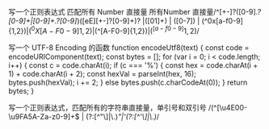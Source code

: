 写一个正则表达式 匹配所有 Number 直接量
    所有Number 直接量/^[+-]?([0-9]*\.?[0-9]+|[0-9]+\.?[0-9]*)([eE][+-]?[0-9]+)? |([01]+) | ([0-7]) | (^0x[a-f0-9]{1,2}$)|(^0X[A-F0-9]{1,2}$)|(^[A-F0-9]{1,2}$)|(^[a-f0-9]{1,2}$)/


写一个 UTF-8 Encoding 的函数
    function encodeUtf8(text) {
        const code = encodeURIComponent(text);
        const bytes = [];
        for (var i = 0; i < code.length; i++) {
            const c = code.charAt(i);
            if (c === '%') {
                const hex = code.charAt(i + 1) + code.charAt(i + 2);
                const hexVal = parseInt(hex, 16);
                bytes.push(hexVal);
                i += 2;
            } else bytes.push(c.charCodeAt(0));
        }
        return bytes;
    }


写一个正则表达式，匹配所有的字符串直接量，单引号和双引号
    /(^[\u4E00-\u9FA5A-Za-z0-9]+$ | (?:[^"\\]|\\.)*"|'(?:[^'\\]|\\.)*/
